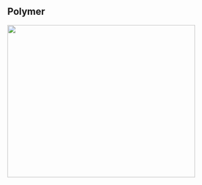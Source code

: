 ## Polymer ##

<a href='http://www.youtube.com/watch?feature=player_embedded&v=5SHjCSGHmAk' target='_blank'><img src='http://img.youtube.com/vi/5SHjCSGHmAk/0.jpg' width='425' height=344 /></a>